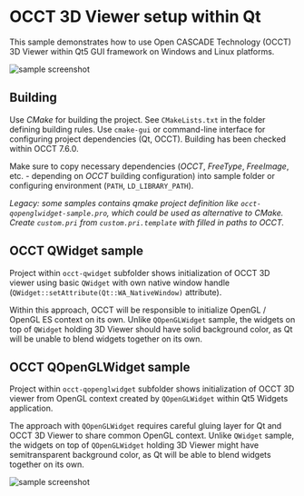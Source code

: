 OCCT 3D Viewer setup within Qt
==============================

This sample demonstrates how to use Open CASCADE Technology (OCCT) 3D Viewer within Qt5 GUI framework on Windows and Linux platforms.

![sample screenshot](/images/occt-qopenglwidget-sample-wnt.png)

## Building

Use *CMake* for building the project.
See `CMakeLists.txt` in the folder defining building rules.
Use `cmake-gui` or command-line interface for configuring project dependencies (Qt, OCCT).
Building has been checked within OCCT 7.6.0.

Make sure to copy necessary dependencies (*OCCT*, *FreeType*, *FreeImage*, etc. - depending on *OCCT* building configuration)
into sample folder or configuring environment (`PATH`, `LD_LIBRARY_PATH`).

*Legacy: some samples contains qmake project definition like `occt-qopenglwidget-sample.pro`,*
*which could be used as alternative to CMake.*
*Create `custom.pri` from `custom.pri.template` with filled in paths to OCCT.*

## OCCT QWidget sample

Project within `occt-qwidget` subfolder shows initialization of OCCT 3D viewer using
basic `QWidget` with own native window handle (`QWidget::setAttribute(Qt::WA_NativeWindow)` attribute).

Within this approach, OCCT will be responsible to initialize OpenGL / OpenGL ES context on its own.
Unlike `QOpenGLWidget` sample, the widgets on top of `QWidget` holding 3D Viewer should have solid background color,
as Qt will be unable to blend widgets together on its own.

## OCCT QOpenGLWidget sample

Project within `occt-qopenglwidget` subfolder shows initialization of OCCT 3D viewer
from OpenGL context created by `QOpenGLWidget` within Qt5 Widgets application.

The approach with `QOpenGLWidget` requires careful gluing layer for Qt and OCCT 3D Viewer to share common OpenGL context.
Unlike `QWidget` sample, the widgets on top of `QOpenGLWidget` holding 3D Viewer might have semitransparent background color,
as Qt will be able to blend widgets together on its own.

![sample screenshot](/images/occt-qopenglwidget-sample-x11.png)
